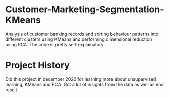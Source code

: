 # Customer-Marketing-Segmentation-KMeans
Analysis of customer banking records and sorting behaviour patterns into different clusters using KMeans and performing dimensional reduction using PCA. 
The code is pretty self-explainatory

# Project History
Did this project in december 2020 for learning more about unsupervised learning, KMeans and PCA. Got a lot of insights from the data as well as end result
